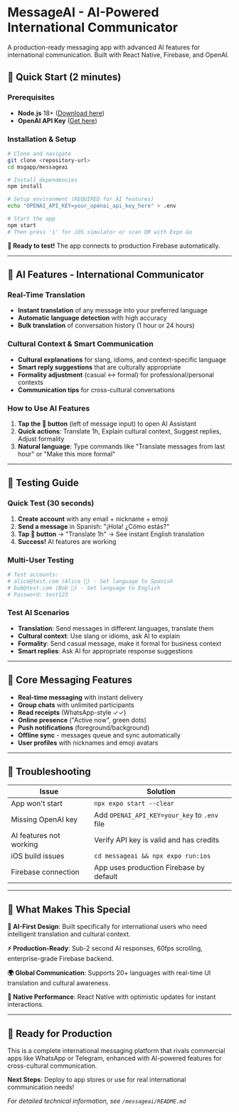 # MessageAI - AI-Powered International Communicator

A production-ready messaging app with advanced AI features for international communication. Built with React Native, Firebase, and OpenAI.

## 🚀 Quick Start (2 minutes)

### Prerequisites
- **Node.js** 18+ ([Download here](https://nodejs.org/))
- **OpenAI API Key** ([Get here](https://platform.openai.com/api-keys))

### Installation & Setup
```bash
# Clone and navigate
git clone <repository-url>
cd msgapp/messageai

# Install dependencies
npm install

# Setup environment (REQUIRED for AI features)
echo "OPENAI_API_KEY=your_openai_api_key_here" > .env

# Start the app
npm start
# Then press 'i' for iOS simulator or scan QR with Expo Go
```

**🎉 Ready to test!** The app connects to production Firebase automatically.

---

## 🤖 AI Features - International Communicator

### Real-Time Translation
- **Instant translation** of any message into your preferred language
- **Automatic language detection** with high accuracy
- **Bulk translation** of conversation history (1 hour or 24 hours)

### Cultural Context & Smart Communication
- **Cultural explanations** for slang, idioms, and context-specific language
- **Smart reply suggestions** that are culturally appropriate
- **Formality adjustment** (casual ↔ formal) for professional/personal contexts
- **Communication tips** for cross-cultural conversations

### How to Use AI Features
1. **Tap the 🤖 button** (left of message input) to open AI Assistant
2. **Quick actions**: Translate 1h, Explain cultural context, Suggest replies, Adjust formality
3. **Natural language**: Type commands like "Translate messages from last hour" or "Make this more formal"

---

## 🧪 Testing Guide

### Quick Test (30 seconds)
1. **Create account** with any email + nickname + emoji
2. **Send a message** in Spanish: "¡Hola! ¿Cómo estás?"
3. **Tap 🤖 button** → "Translate 1h" → See instant English translation
4. **Success!** AI features are working

### Multi-User Testing
```bash
# Test accounts:
# alice@test.com (Alice 👩) - Set language to Spanish
# bob@test.com (Bob 👨) - Set language to English
# Password: test123
```

### Test AI Scenarios
- **Translation**: Send messages in different languages, translate them
- **Cultural context**: Use slang or idioms, ask AI to explain
- **Formality**: Send casual message, make it formal for business context
- **Smart replies**: Ask AI for appropriate response suggestions

---

## 💬 Core Messaging Features

- **Real-time messaging** with instant delivery
- **Group chats** with unlimited participants  
- **Read receipts** (WhatsApp-style ✓✓)
- **Online presence** ("Active now", green dots)
- **Push notifications** (foreground/background)
- **Offline sync** - messages queue and sync automatically
- **User profiles** with nicknames and emoji avatars

---

## 🔧 Troubleshooting

| Issue | Solution |
|-------|----------|
| App won't start | `npx expo start --clear` |
| Missing OpenAI key | Add `OPENAI_API_KEY=your_key` to `.env` file |
| AI features not working | Verify API key is valid and has credits |
| iOS build issues | `cd messageai && npx expo run:ios` |
| Firebase connection | App uses production Firebase by default |

---

## 🌟 What Makes This Special

**🤖 AI-First Design**: Built specifically for international users who need intelligent translation and cultural context.

**⚡ Production-Ready**: Sub-2 second AI responses, 60fps scrolling, enterprise-grade Firebase backend.

**🌍 Global Communication**: Supports 20+ languages with real-time UI translation and cultural awareness.

**📱 Native Performance**: React Native with optimistic updates for instant interactions.

---

## 🚀 Ready for Production

This is a complete international messaging platform that rivals commercial apps like WhatsApp or Telegram, enhanced with AI-powered features for cross-cultural communication.

**Next Steps**: Deploy to app stores or use for real international communication needs!

*For detailed technical information, see `/messageai/README.md`*
